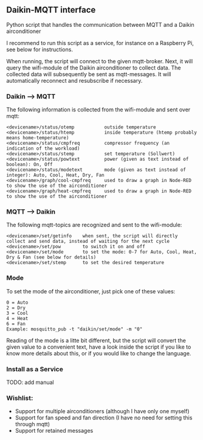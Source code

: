 ## Daikin-MQTT interface
Python script that handles the communication between MQTT and a Daikin airconditioner

I recommend to run this script as a service, for instance on a Raspberry Pi, see below for instructions.

When running, the script will connect to the given mqtt-broker. Next, it will query the wifi-module of the Daikin airconditioner to collect data. The collected data will subsequently be sent as mqtt-messages. It will automatically reconnect and resubscribe if necessary.

### Daikin --> MQTT
The following information is collected from the wifi-module and sent over mqtt:
```
<devicename>/status/otemp           outside temperature
<devicename>/status/htemp           inside temperature (htemp probably means home-temperature)
<devicename>/status/cmpfreq         compressor frequency (an indication of the workload)
<devicename>/status/stemp           set temperature (Sollwert)
<devicename>/status/powtext         power (given as text instead of boolean): On, Off
<devicename>/status/modetext        mode (given as text instead of integer): Auto, Cool, Heat, Dry, Fan
<devicename>/graph/cool-cmpfreq     used to draw a graph in Node-RED to show the use of the airconditioner
<devicename>/graph/heat-cmpfreq     used to draw a graph in Node-RED to show the use of the airconditioner
```

### MQTT --> Daikin
The following mqtt-topics are recognized and sent to the wifi-module:
```
<devicename>/set/getinfo    when sent, the script will directly collect and send data, instead of waiting for the next cycle
<devicename>/set/pow        to switch it on and off
<devicename>/set/mode       to set the mode: 0-7 for Auto, Cool, Heat, Dry & Fan (see below for details)
<devicename>/set/stemp      to set the desired temperature
```

### Mode
To set the mode of the airconditioner, just pick one of these values:
```
0 = Auto
2 = Dry
3 = Cool
4 = Heat
6 = Fan
Example: mosquitto_pub -t "daikin/set/mode" -m "0"
```
Reading of the mode is a litte bit different, but the script will convert the given value to a convenient text, have a look inside the script if you like to know more details about this, or if you would like to change the language.

### Install as a Service
TODO: add manual

### Wishlist:
- Support for multiple airconditioners (although I have only one myself) 
- Support for fan speed and fan direction (I have no need for setting this through mqtt)
- Support for retained messages

